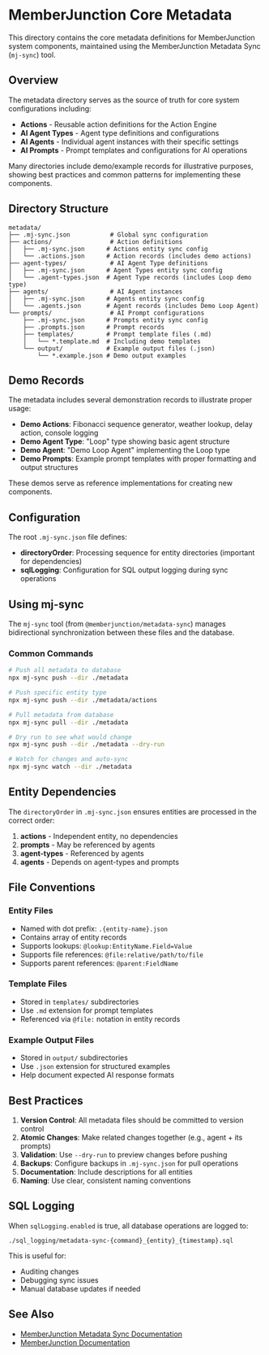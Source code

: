 # MemberJunction Core Metadata

This directory contains the core metadata definitions for MemberJunction system components, maintained using the MemberJunction Metadata Sync (`mj-sync`) tool.

## Overview

The metadata directory serves as the source of truth for core system configurations including:
- **Actions** - Reusable action definitions for the Action Engine
- **AI Agent Types** - Agent type definitions and configurations
- **AI Agents** - Individual agent instances with their specific settings
- **AI Prompts** - Prompt templates and configurations for AI operations

Many directories include demo/example records for illustrative purposes, showing best practices and common patterns for implementing these components.

## Directory Structure

```
metadata/
├── .mj-sync.json           # Global sync configuration
├── actions/                # Action definitions
│   ├── .mj-sync.json      # Actions entity sync config
│   └── .actions.json      # Action records (includes demo actions)
├── agent-types/            # AI Agent Type definitions
│   ├── .mj-sync.json      # Agent Types entity sync config
│   └── .agent-types.json  # Agent Type records (includes Loop demo type)
├── agents/                 # AI Agent instances
│   ├── .mj-sync.json      # Agents entity sync config
│   └── .agents.json       # Agent records (includes Demo Loop Agent)
└── prompts/                # AI Prompt configurations
    ├── .mj-sync.json      # Prompts entity sync config
    ├── .prompts.json      # Prompt records
    ├── templates/         # Prompt template files (.md)
    │   └── *.template.md  # Including demo templates
    └── output/            # Example output files (.json)
        └── *.example.json # Demo output examples
```

## Demo Records

The metadata includes several demonstration records to illustrate proper usage:

- **Demo Actions**: Fibonacci sequence generator, weather lookup, delay action, console logging
- **Demo Agent Type**: "Loop" type showing basic agent structure
- **Demo Agent**: "Demo Loop Agent" implementing the Loop type
- **Demo Prompts**: Example prompt templates with proper formatting and output structures

These demos serve as reference implementations for creating new components.

## Configuration

The root `.mj-sync.json` file defines:
- **directoryOrder**: Processing sequence for entity directories (important for dependencies)
- **sqlLogging**: Configuration for SQL output logging during sync operations

## Using mj-sync

The `mj-sync` tool (from `@memberjunction/metadata-sync`) manages bidirectional synchronization between these files and the database.

### Common Commands

```bash
# Push all metadata to database
npx mj-sync push --dir ./metadata

# Push specific entity type
npx mj-sync push --dir ./metadata/actions

# Pull metadata from database
npx mj-sync pull --dir ./metadata

# Dry run to see what would change
npx mj-sync push --dir ./metadata --dry-run

# Watch for changes and auto-sync
npx mj-sync watch --dir ./metadata
```

## Entity Dependencies

The `directoryOrder` in `.mj-sync.json` ensures entities are processed in the correct order:
1. **actions** - Independent entity, no dependencies
2. **prompts** - May be referenced by agents
3. **agent-types** - Referenced by agents
4. **agents** - Depends on agent-types and prompts

## File Conventions

### Entity Files
- Named with dot prefix: `.{entity-name}.json`
- Contains array of entity records
- Supports lookups: `@lookup:EntityName.Field=Value`
- Supports file references: `@file:relative/path/to/file`
- Supports parent references: `@parent:FieldName`

### Template Files
- Stored in `templates/` subdirectories
- Use `.md` extension for prompt templates
- Referenced via `@file:` notation in entity records

### Example Output Files
- Stored in `output/` subdirectories
- Use `.json` extension for structured examples
- Help document expected AI response formats

## Best Practices

1. **Version Control**: All metadata files should be committed to version control
2. **Atomic Changes**: Make related changes together (e.g., agent + its prompts)
3. **Validation**: Use `--dry-run` to preview changes before pushing
4. **Backups**: Configure backups in `.mj-sync.json` for pull operations
5. **Documentation**: Include descriptions for all entities
6. **Naming**: Use clear, consistent naming conventions

## SQL Logging

When `sqlLogging.enabled` is true, all database operations are logged to:
```
./sql_logging/metadata-sync-{command}_{entity}_{timestamp}.sql
```

This is useful for:
- Auditing changes
- Debugging sync issues
- Manual database updates if needed

## See Also

- [MemberJunction Metadata Sync Documentation](https://github.com/MemberJunction/MJ/tree/main/packages/MetadataSync)
- [MemberJunction Documentation](https://docs.memberjunction.org)